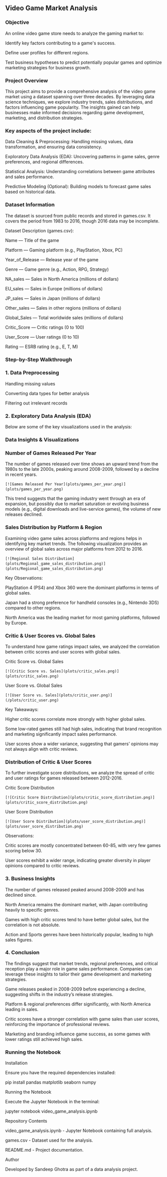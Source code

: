 ## Video Game Market Analysis

### Objective

An online video game store needs to analyze the gaming market to:

 Identify key factors contributing to a game's success.

 Define user profiles for different regions.

 Test business hypotheses to predict potentially popular games and optimize marketing strategies for business growth.

### Project Overview

 This project aims to provide a comprehensive analysis of the video game market using a dataset spanning over three decades. By leveraging data science techniques, we explore industry trends, sales distributions, and factors influencing game popularity. The insights gained can help businesses make informed decisions regarding game development, marketing, and distribution strategies.

### Key aspects of the project include:

Data Cleaning & Preprocessing: Handling missing values, data transformation, and ensuring data consistency.

Exploratory Data Analysis (EDA): Uncovering patterns in game sales, genre preferences, and regional differences.

Statistical Analysis: Understanding correlations between game attributes and sales performance.

Predictive Modeling (Optional): Building models to forecast game sales based on historical data.

### Dataset Information

The dataset is sourced from public records and stored in games.csv. It covers the period from 1983 to 2016, though 2016 data may be incomplete.

Dataset Description (games.csv):

Name — Title of the game

Platform — Gaming platform (e.g., PlayStation, Xbox, PC)

Year_of_Release — Release year of the game

Genre — Game genre (e.g., Action, RPG, Strategy)

NA_sales — Sales in North America (millions of dollars)

EU_sales — Sales in Europe (millions of dollars)

JP_sales — Sales in Japan (millions of dollars)

Other_sales — Sales in other regions (millions of dollars)

Global_Sales — Total worldwide sales (millions of dollars)

Critic_Score — Critic ratings (0 to 100)

User_Score — User ratings (0 to 10)

Rating — ESRB rating (e.g., E, T, M)

### Step-by-Step Walkthrough

### 1. Data Preprocessing

Handling missing values

Converting data types for better analysis

Filtering out irrelevant records

### 2. Exploratory Data Analysis (EDA)

Below are some of the key visualizations used in the analysis:

### Data Insights & Visualizations

### Number of Games Released Per Year

The number of games released over time shows an upward trend from the 1980s to the late 2000s, peaking around 2008-2009, followed by a decline in recent years.

    [![Games Released Per Year](plots/games_per_year.png)](plots/games_per_year.png)


This trend suggests that the gaming industry went through an era of expansion, but possibly due to market saturation or evolving business models (e.g., digital downloads and live-service games), the volume of new releases declined.

### Sales Distribution by Platform & Region

Examining video game sales across platforms and regions helps in identifying key market trends. The following visualization provides an overview of global sales across major platforms from 2012 to 2016.

    [![Regional Sales Distribution](plots/Regional_game_sales_distribution.png)](plots/Regional_game_sales_distribution.png)


Key Observations:

PlayStation 4 (PS4) and Xbox 360 were the dominant platforms in terms of global sales.

Japan had a strong preference for handheld consoles (e.g., Nintendo 3DS) compared to other regions.

North America was the leading market for most gaming platforms, followed by Europe.

### Critic & User Scores vs. Global Sales

To understand how game ratings impact sales, we analyzed the correlation between critic scores and user scores with global sales.

Critic Score vs. Global Sales

    [![Critic Score vs. Sales](plots/critic_sales.png)](plots/critic_sales.png)


User Score vs. Global Sales

    [![User Score vs. Sales](plots/critic_user.png)](/plots/critic_user.png)


Key Takeaways:

Higher critic scores correlate more strongly with higher global sales.

Some low-rated games still had high sales, indicating that brand recognition and marketing significantly impact sales performance.

User scores show a wider variance, suggesting that gamers’ opinions may not always align with critic reviews.

### Distribution of Critic & User Scores

To further investigate score distributions, we analyze the spread of critic and user ratings for games released between 2012-2016.

Critic Score Distribution

    [![Critic Score Distribution](plots/critic_score_distribution.png)](plots/critic_score_distribution.png)


User Score Distribution

    [![User Score Distribution](plots/user_score_distribution.png)](plots/user_score_distribution.png)


Observations:

Critic scores are mostly concentrated between 60-85, with very few games scoring below 30.

User scores exhibit a wider range, indicating greater diversity in player opinions compared to critic reviews.


### 3. Business Insights

The number of games released peaked around 2008-2009 and has declined since.

North America remains the dominant market, with Japan contributing heavily to specific genres.

Games with high critic scores tend to have better global sales, but the correlation is not absolute.

Action and Sports genres have been historically popular, leading to high sales figures.

### 4. Conclusion

The findings suggest that market trends, regional preferences, and critical reception play a major role in game sales performance. Companies can leverage these insights to tailor their game development and marketing strategies.

Game releases peaked in 2008-2009 before experiencing a decline, suggesting shifts in the industry’s release strategies.

Platform & regional preferences differ significantly, with North America leading in sales.

Critic scores have a stronger correlation with game sales than user scores, reinforcing the importance of professional reviews.

Marketing and branding influence game success, as some games with lower ratings still achieved high sales.

### Running the Notebook

Installation

Ensure you have the required dependencies installed:

pip install pandas matplotlib seaborn numpy

Running the Notebook

Execute the Jupyter Notebook in the terminal:

jupyter notebook video_game_analysis.ipynb

Repository Contents

video_game_analysis.ipynb - Jupyter Notebook containing full analysis.

games.csv - Dataset used for the analysis.

README.md - Project documentation.

Author

Developed by Sandeep Ghotra as part of a data analysis project.

